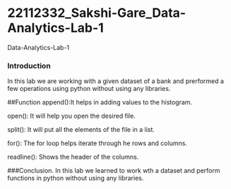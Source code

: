 # 22112332_Sakshi-Gare_Data-Analytics-Lab-1
Data-Analytics-Lab-1
### Introduction
In this lab we are working with a given dataset of a bank and prerformed a few operations using python without using any libraries.

##Function
append():It helps in adding values to the histogram.

open(): It will help you open the desired file.

split(): It will put all the elements of the file in a list.

for(): The for loop helps iterate through he rows and columns.

readline(): Shows the header of the columns.

###Conclusion.
In this lab we learned to work wth a dataset and perform functions in python without using any libraries.
